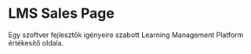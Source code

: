 # LMS Sales Page

Egy szoftver fejlesztők igényeire szabott Learning Management Platform értékesítő oldala.
